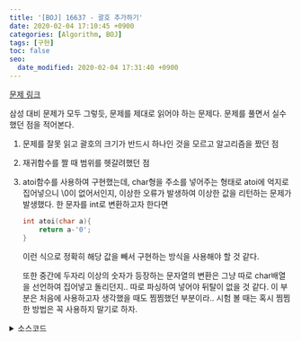 ```yaml
---
title: '[BOJ] 16637 - 괄호 추가하기'
date: 2020-02-04 17:10:45 +0900
categories: [Algorithm, BOJ]
tags: [구현]
toc: false
seo:
  date_modified: 2020-02-04 17:31:40 +0900
---
```


[문제 링크](https://www.acmicpc.net/problem/16637)

삼성 대비 문제가 모두 그렇듯, 문제를 제대로 읽어야 하는 문제다. 문제를 풀면서 실수했던 점을 적어본다.

1. 문제를 잘못 읽고 괄호의 크기가 반드시 하나인 것을 모르고 알고리즘을 짰던 점
2. 재귀함수를 짤 때 범위를 헷갈려했던 점
3. atoi함수를 사용하여 구현했는데, char형을 주소를 넣어주는 형태로 atoi에 억지로 집어넣으니 \0이 없어서인지, 이상한 오류가 발생하여 이상한 값을 리턴하는 문제가 발생했다. 한 문자를 int로 변환하고자 한다면
    ```c++
    int atoi(char a){
        return a-'0';
    }
    ```
    이런 식으로 정확히 해당 값을 빼서 구현하는 방식을 사용해야 할 것 같다.
    
    또한 중간에 두자리 이상의 숫자가 등장하는 문자열의 변환은 그냥 따로 char배열을 선언하여 집어넣고 돌리던지.. 따로 파싱하여 넣어야 뒤탈이 없을 것 같다. 이 부분은 처음에 사용하고자 생각했을 때도 찜찜했던 부분이라.. 시험 볼 때는 혹시 찜찜한 방법은 꼭 사용하지 말기로 하자.


<details>
  <summary> 소스코드 </summary>
    <div markdown="1">

```c++
#include <iostream>
#include <algorithm>
#include <string.h>
#include <limits>
#define NEG_INF -(1<<31)
using namespace std;

int n;
char str[25];

int _cal(int a, char op, int b) {
    switch (op) {
    case '*':
        return a * b;
    case '+':
        return a + b;
    case '-':
        return a - b;
    }
    return 0;
}

int cal(int a, char op, char b) {
    return _cal(a, op, b - '0');
}

int cal(int a, char op, int b) {
    return _cal(a, op, b);
}

int cal(char a, char op, char b) {
    return _cal(a - '0', op, b - '0');
}

int go(int now, int sum) {
    char op = str[now + 1];
    int rtn = NEG_INF;
    if (now + 5 < n) // a + ( b + c )까지 계산하고 보냄
        rtn = max(rtn, go(now + 4, cal(sum, op, cal(str[now + 2], str[now + 3], str[now + 4]))));
    else if (now + 4 < n) // a + ( b + c )까지 계산
        rtn = max(rtn, cal(sum, op, cal(str[now + 2], str[now + 3], str[now + 4])));
    if (now + 3 < n) // a + b까지 계산하고 보냄
        rtn = max(rtn, go(now + 2, cal(sum, op, str[now + 2])));
    else // a + b까지 계산
        rtn = max(rtn, cal(sum, op, str[now + 2]));
    return rtn;
}

int main(void) {
    scanf("%d", &n);
    scanf("%s", str);
    printf("%d", n == 1 ? str[0] - '0' : go(0, str[0] - '0'));
    return 0;
}
```